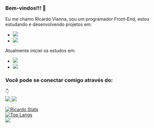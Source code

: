 ### Bem-vindos!!! 👋

Eu me chamo Ricardo Vianna, sou um programador Front-End, estou estudando e desenvolvendo projetos em:

- <img src="https://img.shields.io/badge/HTML5-E34F26?style=for-the-badge&logo=html5&logoColor=white">
- <img src="https://img.shields.io/badge/CSS3-1572B6?style=for-the-badge&logo=css3&logoColor=white">

Atualmente iniciei os estudos em:

- <img src="https://img.shields.io/badge/JavaScript-323330?style=for-the-badge&logo=javascript&logoColor=F7DF1E">
- <img src="https://img.shields.io/badge/React-20232A?style=for-the-badge&logo=react&logoColor=61DAFB">

### Você pode se conectar comigo através do: 
👇
<br>
<a href="https://linkedin.com/in/ricardo-vianna-669764189/" target="_blank"> <img src="https://img.shields.io/badge/LinkedIn-0077B5?style=for-the-badge&logo=linkedin&logoColor=white"> </a> <a href="https://instagram.com/ricardosvianna"> <img src="https://img.shields.io/badge/Instagram-E4405F?style=for-the-badge&logo=instagram&logoColor=white"> </a>

[![Ricardo Stats](https://github-readme-stats.vercel.app/api?username=ricardojvianna)](https://github.com/anuraghazra/github-readme-stats)
<br>
[![Top Langs](https://github-readme-stats.vercel.app/api/top-langs/?username=anuraghazra)](https://github.com/anuraghazra/github-readme-stats)
<br>
![](https://komarev.com/ghpvc/?username=ricardojvianna&color=orange)



